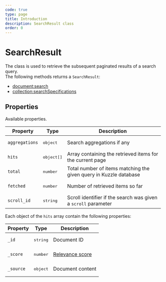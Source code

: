 ```yaml
---
code: true
type: page
title: Introduction
description: SearchResult class
order: 0
---
```


# SearchResult

The class is used to retrieve the subsequent paginated results of a search query.  
The following methods returns a `SearchResult`:

- [document:search](/sdk/js/6/controllers/document/search)
- [collection:searchSpecifications](/sdk/js/6/collection/search-specifications)

## Properties

Available properties.

| Property       | Type                | Description                                                       |
| -------------- | ------------------- | ----------------------------------------------------------------- |
| `aggregations` | <pre>object</pre>   | Search aggregations if any                                        |
| `hits`         | <pre>object[]</pre> | Array containing the retrieved items for the current page         |
| `total`        | <pre>number</pre>   | Total number of items matching the given query in Kuzzle database |
| `fetched`      | <pre>number</pre>   | Number of retrieved items so far                                  |
| `scroll_id`    | <pre>string</pre>   | Scroll identifier if the search was given a `scroll` parameter    |

Each object of the `hits` array contain the following properties:

| Property  | Type              | Description                                                                                         |
| --------- | ----------------- | --------------------------------------------------------------------------------------------------- |
| `_id`     | <pre>string</pre> | Document ID                                                                                         |
| `_score`  | <pre>number</pre> | [Relevance score](https://www.elastic.co/guide/en/elasticsearch/guide/current/relevance-intro.html) |
| `_source` | <pre>object</pre> | Document content                                                                                    |
